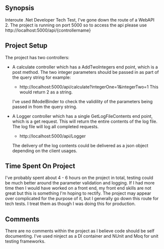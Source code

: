 ## Synopsis

Interoute .Net Developer Tech Test, I've gone down the route of a WebAPI 2.
The project is running on port 5000 so to access the api please use http://localhost:5000/api/{controllername}

## Project Setup

The project has two controllers:

- A calculate controller which has a AddTwoIntegers end point, which is a post method.  The two integer parameters should be passed in as part of the query string for example:

	- http://localhost:5000/api/calculate?integerOne=1&integerTwo=1  This would return 2 as a string.

	I've used IModelBinder to check the validility of the parameters being passed in from the query string.

- A Logger controller which has a single GetLogFileContents end point, which is a get request.  This will return the entire contents of the log file.  The log file will log all completed requests.
  
	- http://localhost:5000/api/Logger

	The delivery of the log contents could be delivered as a json object depending on the client usages.

## Time Spent On Project

I've probably spent about 4 - 6 hours on the project in total, testing could be much better around the parameter validation and logging.
If I had more time then I would have worked on a front end, my front end skills are not great but this is something I'm hoping to rectify. 
The project may appear over complicated for the purpose of it, but I generally go down this route for tech tests.  I treat them as though I was doing this for production.

## Comments

There are no comments within the project as I believe code should be self documenting.
I've used ninject as a DI container and NUnit and Moq for unit testing frameworks.



